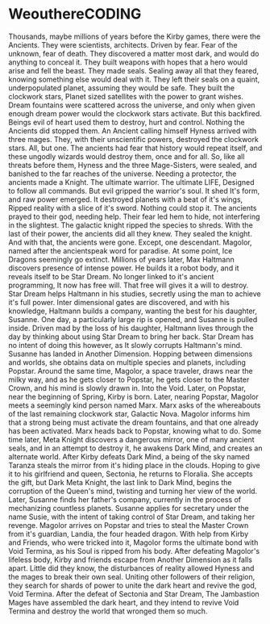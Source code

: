 # WeouthereCODING

Thousands, maybe millions of years before the Kirby games, there were the Ancients. They were scientists, architects. Driven by fear. Fear of the unknown, fear of death. They discovered a matter most dark, and would do anything to conceal it. They built weapons with hopes that a hero would arise and fell the beast. They made seals. Sealing away all that they feared, knowing something else would deal with it. They left their seals on a quaint, underpopulated planet, assuming they would be safe. They built the clockwork stars, Planet sized satellites with the power to grant wishes. Dream fountains were scattered across the universe, and only when given enough dream power would the clockwork stars activate. But this backfired. Beings evil of heart used them to destroy, hurt and control. Nothing the Ancients did stopped them. An Ancient calling himself Hyness arrived with three mages. They, with their unscientific powers, destroyed the clockwork stars. All, but one. The ancients had fear that history would repeat itself, and these ungodly wizards would destroy them, once and for all. So, like all threats before them, Hyness and the three Mage-Sisters, were sealed, and banished to the far reaches of the universe. Needing a protector, the ancients made a Knight. The ultimate warrior. The ultimate LIFE, Designed to follow all commands. But evil gripped the warrior's soul. It shed It's form, and raw power emerged. It destroyed planets with a beat of it's wings, Ripped reality with a slice of it's sword. Nothing could stop it. The ancients prayed to their god, needing help. Their fear led hem to hide, not interfering in the slightest. The galactic knight ripped the species to shreds. With the last of their power, the ancients did all they knew. They sealed the knight. And with that, the ancients were gone. Except, one descendant. Magolor, named after the ancientspeak word for paradise. At some point, Ice Dragons seemingly go extinct. Millions of years later, Max Haltmann discovers presence of intense power. He builds it a robot body, and it reveals itself to be Star Dream. No longer linked to it's ancient programming, It now has free will. That free will gives it a will to destroy. Star Dream helps Haltmann in his studies, secretly using the man to achieve it's full power. Inter dimensional gates are discovered, and with his knowledge, Haltmann builds a company, wanting the best for his daughter, Susanne. One day, a particularly large rip is opened, and Susanne is pulled inside. Driven mad by the loss of his daughter, Haltmann lives through the day by thinking about using Star Dream to bring her back. Star Dream has no intent of doing this however, as It slowly corrupts Haltmann's mind. Susanne has landed in Another Dimension. Hopping between dimensions and worlds, she obtains data on multiple species and planets, including Popstar. Around the same time, Magolor, a space traveler, draws near the milky way, and as he gets closer to Popstar, he gets closer to the Master Crown, and his mind is slowly drawn in. Into the Void. Later, on Popstar, near the beginning of Spring, Kirby is born. Later, nearing Popstar, Magolor meets a seemingly kind person named Marx. Marx asks of the whereabouts of the last remaining clockwork star, Galactic Nova. Magolor informs him that a strong being must activate the dream fountains, and that one already has been activated. Marx heads back to Popstar, knowing what to do. Some time later, Meta Knight discovers a dangerous mirror, one of many ancient seals, and in an attempt to destroy it, he awakens Dark Mind, and creates an alternate world. After Kirby defeats Dark Mind, a being of the sky named Taranza steals the mirror from it's hiding place in the clouds. Hoping to give it to his girlfriend and queen, Sectonia, he returns to Floralia. She accepts the gift, but Dark Meta Knight, the last link to Dark Mind, begins the corruption of the Queen's mind, twisting and turning her view of the world. Later, Susanne finds her father's company, currently in the process of mechanizing countless planets. Susanne applies for secretary under the name Susie, with the intent of taking control of Star Dream, and taking her revenge. Magolor arrives on Popstar and tries to steal the Master Crown from it's guardian, Landia, the four headed dragon. With help from Kirby and Friends, who were tricked into it, Magolor forms the ultimate bond with Void Termina, as his Soul is ripped from his body. After defeating Magolor's lifeless body, Kirby and friends escape from Another Dimension as it falls apart. Little did they know, the disturbances of reality allowed Hyness and the mages to break their own seal. Uniting other followers of their religion, they search for shards of power to unite the dark heart and revive the god, Void Termina. After the defeat of Sectonia and Star Dream, The Jambastion Mages have assembled the dark heart, and they intend to revive Void Termina and destroy the world that wronged them so much.
